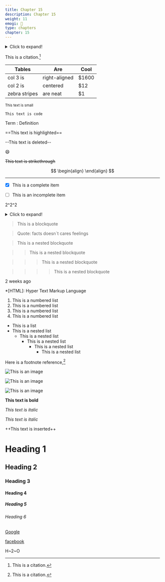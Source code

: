 ```yaml
---
title: Chapter 15
description: Chapter 15
weight: 11
emogi: 🤮
type: chapters
chapter: 15
---
```



<details>
<summary>Click to expand!</summary>
</details>


This is a citation.[^1]
[^1]: This is a citation.


| Tables | Are | Cool |
| --- | --- | --- |
| col 3 is | right-aligned | $1600 |
| col 2 is | centered | $12 |
| zebra stripes | are neat | $1 |


<sub>This text is small</sub>


`This text is code`


Term
: Definition


==This text is highlighted==


--This text is deleted--


:smile:


~~This text is strikethrough~~


$$
\begin{align}
\end{align}
$$


---


- [x] This is a complete item
- [ ] This is an incomplete item


2^2^2


<details>
<summary>Click to expand!</summary>
</details>


> This is a blockquote

> Quote: facts doesn`t cares feelings 

> This is a nested blockquote

>> This is a nested blockquote

>>> This is a nested blockquote

>>>> This is a nested blockquote


<time datetime="2013-04-06T12:32+00:00">2 weeks ago</time>


*[HTML]: Hyper Text Markup Language


1. This is a numbered list
2. This is a numbered list
3. This is a numbered list
4. This is a numbered list
- This is a list
- This is a nested list
	- This is a nested list
		- This is a nested list
			- This is a nested list
				- This is a nested list


Here is a footnote reference,[^1]
[^1]: And here is the footnote.


![This is an image](https://www.google.com/images/branding/googlelogo/1x/googlelogo_color_272x92dp.png)

![This is an image](https://images.pexels.com/photos/14980905/pexels-photo-14980905.jpeg "This is a title")

![This is an image](https://images.pexels.com/photos/1612351/pexels-photo-1612351.jpeg)


**This text is bold**


*This text is italic*

_This text is italic_


++This text is inserted++


# Heading 1 
## Heading 2 
### Heading 3 
#### Heading 4 
##### Heading 5 
###### Heading 6 


[Google](https://www.google.com)

[facebook](https://www.facebook.com "This is a title")


H~2~O
